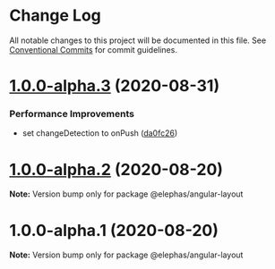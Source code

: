 # Change Log

All notable changes to this project will be documented in this file.
See [Conventional Commits](https://conventionalcommits.org) for commit guidelines.

# [1.0.0-alpha.3](https://github.com/cft-group/elephas-angular/compare/v1.0.0-alpha.2...v1.0.0-alpha.3) (2020-08-31)


### Performance Improvements

* set changeDetection to onPush ([da0fc26](https://github.com/cft-group/elephas-angular/commit/da0fc26ebbbbaae5d5ff1cdd94de0beae19c6fd1))





# [1.0.0-alpha.2](https://github.com/cft-group/elephas-angular/compare/v1.0.0-alpha.1...v1.0.0-alpha.2) (2020-08-20)

**Note:** Version bump only for package @elephas/angular-layout





# 1.0.0-alpha.1 (2020-08-20)

**Note:** Version bump only for package @elephas/angular-layout
